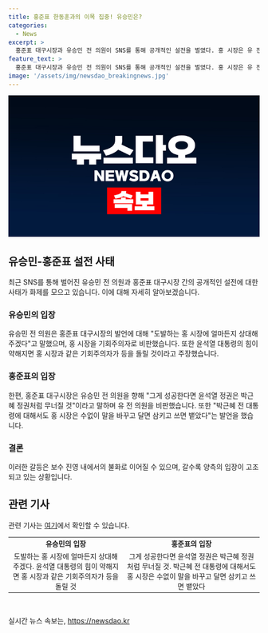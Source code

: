 ```yaml
---
title: 홍준표 한동훈과의 이목 집중! 유승민은?
categories:
  - News
excerpt: >
  홍준표 대구시장과 유승민 전 의원이 SNS를 통해 공개적인 설전을 벌였다. 홍 시장은 유 전 의원과 한동훈 전 비상대책위원장을 비판하며 배신의 정치를 언급했고, 유 전 의원은 이에 반박하며 홍 시장을 비판했다. 또한, 유 전 의원은 홍 시장의 경쟁자인 윤석열 대통령을 향한 허리 숙이는 사진을 함께 공개했다. 두 정치인간의 갈등과 비판이 인터넷 커뮤니티에서 화제가 되고 있다.
feature_text: >
  홍준표 대구시장과 유승민 전 의원이 SNS를 통해 공개적인 설전을 벌였다. 홍 시장은 유 전 의원과 한동훈 전 비상대책위원장을 비판하며 배신의 정치를 언급했고, 유 전 의원은 이에 반박하며 홍 시장을 비판했다. 또한, 유 전 의원은 홍 시장의 경쟁자인 윤석열 대통령을 향한 허리 숙이는 사진을 함께 공개했다. 두 정치인간의 갈등과 비판이 인터넷 커뮤니티에서 화제가 되고 있다.
image: '/assets/img/newsdao_breakingnews.jpg'
---
```


<p><img src="/assets/img/newsdao_breakingnews.jpg" alt="koreaapp 속보" /></p>

<h2 data-ke-size="size26">유승민-홍준표 설전 사태</h2>

<p data-ke-size="size16">최근 SNS를 통해 벌어진 유승민 전 의원과 홍준표 대구시장 간의 공개적인 설전에 대한 사태가 화제를 모으고 있습니다. 이에 대해 자세히 알아보겠습니다.</p>

<h3>유승민의 입장</h3>

<p data-ke-size="size16">유승민 전 의원은 홍준표 대구시장의 발언에 대해 "도발하는 홍 시장에 얼마든지 상대해 주겠다"고 말했으며, 홍 시장을 기회주의자로 비판했습니다. 또한 윤석열 대통령의 힘이 약해지면 홍 시장과 같은 기회주의자가 등을 돌릴 것이라고 주장했습니다.</p>

<h3>홍준표의 입장</h3>

<p data-ke-size="size16">한편, 홍준표 대구시장은 유승민 전 의원을 향해 "그게 성공한다면 윤석열 정권은 박근혜 정권처럼 무너질 것"이라고 말하며 유 전 의원을 비판했습니다. 또한 "박근혜 전 대통령에 대해서도 홍 시장은 수없이 말을 바꾸고 달면 삼키고 쓰면 뱉았다"는 발언을 했습니다.</p>

<h3>결론</h3>

<p data-ke-size="size16">이러한 갈등은 보수 진영 내에서의 불화로 이어질 수 있으며, 갈수록 양측의 입장이 고조되고 있는 상황입니다.</p>

<h2 data-ke-size="size26">관련 기사</h2>

<p data-ke-size="size16">관련 기사는 <a href="https://www.seoul.co.kr/news/newsView.php?id=20220309500021">여기</a>에서 확인할 수 있습니다.</p>

<table>
    <tr>
        <td style="text-align: center; height: 17px;"><b>유승민의 입장</b></td>
        <td style="text-align: center; height: 17px;"><b>홍준표의 입장</b></td>
    </tr>
    <tr>
        <td style="text-align: center; height: 17px;">도발하는 홍 시장에 얼마든지 상대해 주겠다. 윤석열 대통령의 힘이 약해지면 홍 시장과 같은 기회주의자가 등을 돌릴 것</td>
        <td style="text-align: center; height: 17px;">그게 성공한다면 윤석열 정권은 박근혜 정권처럼 무너질 것. 박근혜 전 대통령에 대해서도 홍 시장은 수없이 말을 바꾸고 달면 삼키고 쓰면 뱉았다</td>
    </tr>
</table>

<p data-ke-size="size16">&nbsp;</p>
실시간 뉴스 속보는, <a href="https://newsdao.kr" rel="dofollow">https://newsdao.kr</a>



